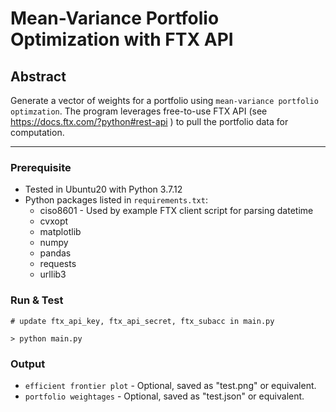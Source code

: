 # Mean-Variance Portfolio Optimization with FTX API

## Abstract
Generate a vector of weights for a portfolio using `mean-variance portfolio optimzation`. The
program leverages free-to-use FTX API (see https://docs.ftx.com/?python#rest-api ) to pull the portfolio data for computation.

----
### Prerequisite
* Tested in Ubuntu20 with Python 3.7.12
* Python packages listed in `requirements.txt`:
  * ciso8601 - Used by example FTX client script for parsing datetime
  * cvxopt
  * matplotlib
  * numpy
  * pandas
  * requests
  * urllib3

### Run & Test
````batch
# update ftx_api_key, ftx_api_secret, ftx_subacc in main.py

> python main.py
````

### Output

* `efficient frontier plot` - Optional, saved as "test.png" or equivalent.
* `portfolio weightages` - Optional, saved as "test.json" or equivalent.

